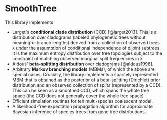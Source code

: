 # SmoothTree

This library implements

- Larget's **conditional clade distribution** (CCD) [@larget2013].
  This is a distribution over cladograms (labeled phylogenetic trees
  without meaningful branch lengths) derived from a collection of
  observed trees `X` under the assumption of conditional independence
  of dijoint subtrees. It is the maximum entropy distribution over
  tree topologies subject to the constraint of matching observed
  marginal split frequencies in `X`.
- Aldous' **beta-splitting distribution** over cladograms
  [@aldous1996]. 
- Arbitrary **Markov branching models** (MBMs), of which the above are
  special cases. Crucially, the library implements a sparsely
  represented MBM that is obtained as the posterior of a
  beta-splitting (Dirichlet) prior distribution and an observed
  collection of splits (represented by a CCD). This can be seen as a
  smoothed CCD, which spans the whole tree space (the CCD does not
  generally cover the whole tree space)
- Efficient simulation routines for teh multi-species coalescent
  model.
- A likelihood-free expectation propagation algorithm for approximate
  Bayesian inference of species trees from gene tree distributions.
